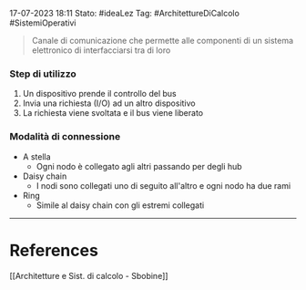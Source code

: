 17-07-2023 18:11
Stato: #ideaLez 
Tag: #ArchitettureDiCalcolo #SistemiOperativi

> Canale di comunicazione che permette alle componenti di un sistema elettronico di interfacciarsi tra di loro

### Step di utilizzo
1. Un dispositivo prende il controllo del bus
2. Invia una richiesta (I/O) ad un altro dispositivo
3. La richiesta viene svoltata e il bus viene liberato
### Modalità di connessione
- A stella
	- Ogni nodo è collegato agli altri passando per degli hub
- Daisy chain
	- I nodi sono collegati uno di seguito all'altro e ogni nodo ha due rami
- Ring
	- Simile al daisy chain con gli estremi collegati





---
# References 
[[Architetture e Sist. di calcolo - Sbobine]]
